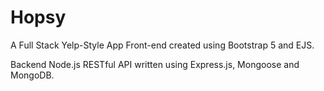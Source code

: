 # Hopsy

A Full Stack Yelp-Style App
Front-end created using Bootstrap 5 and EJS.

Backend Node.js RESTful API written using Express.js, Mongoose and MongoDB.
